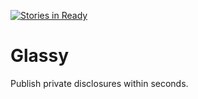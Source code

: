 [![Stories in Ready](https://badge.waffle.io/dustymaylikehedi/glassy.png?label=ready&title=Ready)](https://waffle.io/dustymaylikehedi/glassy)
# Glassy
Publish private disclosures within seconds.
